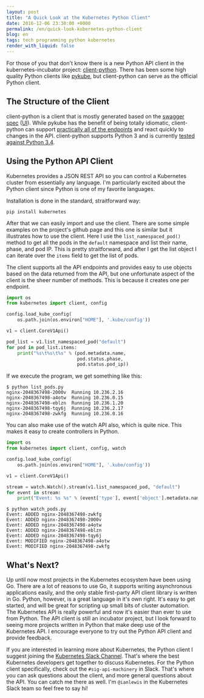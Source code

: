 ```yaml
---
layout: post
title: "A Quick Look at the Kubernetes Python Client"
date: 2016-12-06 23:30:00 +0000
permalink: /en/quick-look-kubernetes-python-client
blog: en
tags: tech programming python kubernetes
render_with_liquid: false
---
```


For those of you that don't know there is a new Python API client in the kubernetes-incubator project: [client-python](https://github.com/kubernetes-incubator/client-python). There has been some high quality Python clients like [pykube](https://github.com/kelproject/pykube), but client-python can serve as the official Python client.

## The Structure of the Client

client-python is a client that is mostly generated based on the [swagger spec](http://kubernetes.io/kubernetes/swagger-spec/) ([UI](http://kubernetes.io/kubernetes/third_party/swagger-ui/)). While pykube has the benefit of being totally idiomatic, client-python can support [practically all of the endpoints](https://github.com/kubernetes-incubator/client-python/tree/master/kubernetes#documentation-for-api-endpoints) and react quickly to changes in the API. client-python supports Python 3 and is currently [tested against Python 3.4](https://github.com/kubernetes-incubator/client-python/blob/master/.travis.yml).

## Using the Python API Client

Kubernetes provides a JSON REST API so you can control a Kubernetes cluster from essentially any language. I'm particularly excited about the Python client since Python is one of my favorite languages.

Installation is done in the standard, straitforward way:

```shell
pip install kubernetes
```

After that we can easily import and use the client. There are some simple examples on the project's github page and this one is similar but it illustrates how to use the client. Here I use the `list_namespaced_pod()` method to get all the pods in the `default` namespace and list their name, phase, and pod IP. This is pretty straitforward, and after I get the list object I can iterate over the `items` field to get the list of pods.

The client supports all the API endpoints and provides easy to use objects based on the data returned from the API, but one unfortunate aspect of the client is the sheer number of methods. This is because it creates one per endpoint.

```python
import os
from kubernetes import client, config

config.load_kube_config(
    os.path.join(os.environ["HOME"], '.kube/config'))

v1 = client.CoreV1Api()

pod_list = v1.list_namespaced_pod("default")
for pod in pod_list.items:
    print("%s\t%s\t%s" % (pod.metadata.name,
                          pod.status.phase,
                          pod.status.pod_ip))
```

If we execute the program, we get something like this:

```shell
$ python list_pods.py
nginx-2048367498-2000v  Running 10.236.2.16
nginx-2048367498-a4otw  Running 10.236.0.15
nginx-2048367498-eblzn  Running 10.236.1.20
nginx-2048367498-tqy6j  Running 10.236.2.17
nginx-2048367498-zwkfg  Running 10.236.0.16
```

You can also make use of the watch API also, which is quite nice. This makes it easy to create controllers in Python.

```python
import os
from kubernetes import client, config, watch

config.load_kube_config(
    os.path.join(os.environ["HOME"], '.kube/config'))

v1 = client.CoreV1Api()

stream = watch.Watch().stream(v1.list_namespaced_pod, "default")
for event in stream:
    print("Event: %s %s" % (event['type'], event['object'].metadata.name))
```

```shell
$ python watch_pods.py
Event: ADDED nginx-2048367498-zwkfg
Event: ADDED nginx-2048367498-2000v
Event: ADDED nginx-2048367498-a4otw
Event: ADDED nginx-2048367498-eblzn
Event: ADDED nginx-2048367498-tqy6j
Event: MODIFIED nginx-2048367498-a4otw
Event: MODIFIED nginx-2048367498-zwkfg
```

## What's Next?

Up until now most projects in the Kubernetes ecosystem have been using Go. There are a lot of reasons to use Go, it supports writing asynchronous applications easily, and the only stable first-party API client library is written in Go. Python, however, is a great language in it's own right. It's easy to get started, and will be great for scripting up small bits of cluster automation. The Kubernetes API is really powerful and now it's easier than ever to use from Python. The API client is still an incubator project, but I look forward to seeing more projects written in Python that make deep use of the Kubernetes API. I encourage everyone to try out the Python API client and provide feedback.

If you are interested in learning more about Kubernetes, the Python client I suggest joining the [Kubernetes Slack Channel](http://slack.kubernetes.io/). That's where the best Kubernetes developers get together to discuss Kubernetes. For the Python client specifically, check out the `#sig-api-machinery` in Slack. That's where you can ask questions about the client, and more general questions about the API. You can catch me there as well. I'm `@ianlewis` in the Kubernetes Slack team so feel free to say hi!
